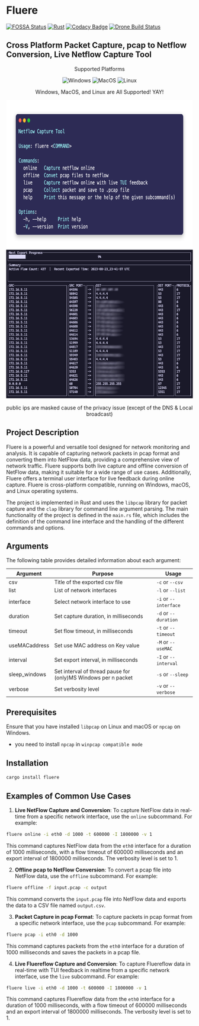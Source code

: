 # Fluere

[![FOSSA Status](https://app.fossa.com/api/projects/git%2Bgithub.com%2FSkuldNorniern%2Ffluere.svg?type=shield)](https://app.fossa.com/projects/git%2Bgithub.com%2FSkuldNorniern%2Ffluere?ref=badge_shield)
[![Rust](https://github.com/SkuldNorniern/fluere/actions/workflows/rust.yml/badge.svg)](https://github.com/SkuldNorniern/fluere/actions/workflows/rust.yml)
[![Codacy Badge](https://app.codacy.com/project/badge/Grade/9bb831ce9bab4ed394763bf9d6583773)](https://www.codacy.com/gh/SkuldNorniern/fluere/dashboard?utm_source=github.com&utm_medium=referral&utm_content=SkuldNorniern/fluere&utm_campaign=Badge_Grade)
[![Drone Build Status](https://drone.nornity.com/api/badges/SkuldNorniern/fluere/status.svg)](https://drone.nornity.com/SkuldNorniern/fluere)
## Cross Platform Packet Capture, pcap to Netflow Conversion, Live Netflow Capture Tool

<p align="center" align="right">
  Supported Platforms
</p>
<p align="center" align="right">
  <img alt="Windows" src="https://img.shields.io/badge/Windows-0078D6?style=for-the-badge&logo=windows&logoColor=white"/>
  <img alt="MacOS" src="https://img.shields.io/badge/mac%20os-000000?style=for-the-badge&logo=macos&logoColor=F0F0F0"/>
  <img alt="Linux" src="https://img.shields.io/badge/Linux-FCC624?style=for-the-badge&logo=linux&logoColor=black"/>
</p>
<p align="center" align="right">
  Windows, MacOS, and Linux are All Supported! YAY!


<div align="center">
    <img src="https://github.com/SkuldNorniern/fluere/blob/main/images/help_image.png" alt="Help Image" width="770" height="401"></img>
</div>
<div align="center">
    <img src="https://github.com/SkuldNorniern/fluere/blob/main/images/TUI Screen.png" alt="Help Image" width="770" height="401"></img>
</div> 
<p align="center" align="right">
  public ips are masked cause of the privacy issue (except of the DNS & Local broadcast)


## Project Description

Fluere is a powerful and versatile tool designed for network monitoring and analysis. It is capable of capturing network packets in pcap format and converting them into NetFlow data, providing a comprehensive view of network traffic. Fluere supports both live capture and offline conversion of NetFlow data, making it suitable for a wide range of use cases. Additionally, Fluere offers a terminal user interface for live feedback during online capture. Fluere is cross-platform compatible, running on Windows, macOS, and Linux operating systems.

The project is implemented in Rust and uses the `libpcap` library for packet capture and the `clap` library for command line argument parsing. The main functionality of the project is defined in the `main.rs` file, which includes the definition of the command line interface and the handling of the different commands and options.

## Arguments

The following table provides detailed information about each argument:

| Argument | Purpose | Usage |
| --- | --- | --- |
| csv | Title of the exported csv file | `-c` or `--csv` |
| list | List of network interfaces | `-l` or `--list` |
| interface | Select network interface to use | `-i` or `--interface` |
| duration | Set capture duration, in milliseconds | `-d` or `--duration` |
| timeout | Set flow timeout, in milliseconds | `-t` or `--timeout` |
| useMACaddress | Set use MAC address on Key value | `-M` or `--useMAC` |
| interval | Set export interval, in milliseconds | `-I` or `--interval` |
| sleep_windows | Set interval of thread pause for (only)MS Windows per n packet | `-s` or `--sleep` |
| verbose | Set verbosity level | `-v` or `--verbose` |



## Prerequisites

Ensure that you have installed `libpcap` on Linux and macOS or `npcap` on Windows.
- you need to install `npcap` in `winpcap compatible mode` 

## Installation

```sh
cargo install fluere
```

## Examples of Common Use Cases

1. **Live NetFlow Capture and Conversion**: To capture NetFlow data in real-time from a specific network interface, use the `online` subcommand. For example:

```sh
fluere online -i eth0 -d 1000 -t 600000 -I 1800000 -v 1
```

This command captures NetFlow data from the `eth0` interface for a duration of 1000 milliseconds, with a flow timeout of 600000 milliseconds and an export interval of 1800000 milliseconds. The verbosity level is set to 1.

2. **Offline pcap to NetFlow Conversion**: To convert a pcap file into NetFlow data, use the `offline` subcommand. For example:

```sh
fluere offline -f input.pcap -c output
```

This command converts the `input.pcap` file into NetFlow data and exports the data to a CSV file named `output.csv`.

3. **Packet Capture in pcap Format**: To capture packets in pcap format from a specific network interface, use the `pcap` subcommand. For example:

```sh
fluere pcap -i eth0 -d 1000
```

This command captures packets from the `eth0` interface for a duration of 1000 milliseconds and saves the packets in a pcap file.

4. **Live Fluereflow Capture and Conversion**: To capture Fluereflow data in real-time with TUI feedback in realtime from a specific network interface, use the `live` subcommand. For example:

```sh
fluere live -i eth0 -d 1000 -t 600000 -I 1800000 -v 1
```

This command captures Fluereflow data from the `eth0` interface for a duration of 1000 milliseconds, with a flow timeout of 600000 milliseconds and an export interval of 1800000 milliseconds. The verbosity level is set to 1.

